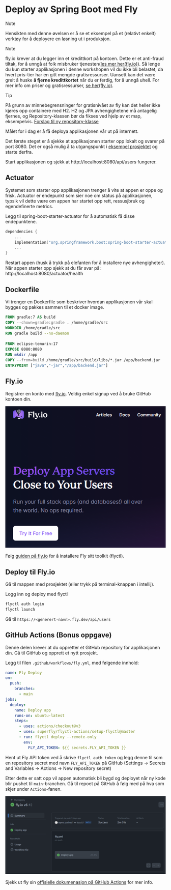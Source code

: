 # Deploy av Spring Boot med Fly

> [!NOTE]
> Hensikten med denne øvelsen er å se et eksempel på et (relativt enkelt) verktøy for å deployere en løsning ut i produksjon.

> [!NOTE]
> fly.io krever at du legger inn et kredittkort på kontoen. Dette er et anti-fraud tiltak, for å unngå at folk misbruker tjenesten([les mer her(fly.io)](https://fly.io/blog/free-postgres/#a-note-about-credit-cards)). Så lenge du kun starter applikasjonen i denne workshopen vil du ikke bli belastet, da hvert pris-tier har en gitt mengde gratisressurser. Uansett kan det være greit å huske **å fjerne kredittkortet** når du er ferdig, for å unngå uhell. For mer info om priser og gratisressurser, [se her(fly.io)](https://fly.io/docs/about/pricing/).

> [!TIP]
> På grunn av minnebegrensninger for gratisnivået av fly kan det heller ikke kjøres opp containere med H2. H2 og JPA avhengighetene må antagelig fjernes, og Repository-klassen bør da fikses ved hjelp av et map, eksempelvis.
> [Forslag til ny repository-klasse](deploy/RepositoryWithoutDatabase.kt)


Målet for i dag er å få deploya applikasjonen vår ut på internett.

Det første steget er å sjekke at applikasjonen starter opp lokalt og svarer på port 8080.
Det er også mulig å ta utgangspunkt i [eksempel prosjektet](https://github.com/veiset/kotlin-spring-flyway-rest-example) og starte derfra.

Start applikasjonen og sjekk at http://localhost:8080/api/users fungerer.

## Actuator

Systemet som starter opp applikasjonen trenger å vite at appen er oppe og frisk. 
Actuator er endepunkt som sier noe om status på applikasjonen, typsik vil dette være om appen har startet opp rett,
ressusjbruk og egendefinerte metrics.

Legg til spring-boot-starter-actuator for å automatisk få disse endepunktene.

```kotlin
dependencies {
    ...
    implementation("org.springframework.boot:spring-boot-starter-actuator")
    ...
}
```

Restart appen (husk å trykk på elefanten for å installere nye avhengigheter). 
Når appen starter opp sjekk at du får svar på: http://localhost:8080/actuator/health

## Dockerfile

Vi trenger en Dockerfile som beskriver hvordan applikasjonen vår skal bygges og pakkes sammen til et docker image.

```Dockerfile
FROM gradle:7 AS build
COPY --chown=gradle:gradle . /home/gradle/src
WORKDIR /home/gradle/src
RUN gradle build --no-daemon

FROM eclipse-temurin:17
EXPOSE 8080:8080
RUN mkdir /app
COPY --from=build /home/gradle/src/build/libs/*.jar /app/backend.jar
ENTRYPOINT ["java","-jar","/app/backend.jar"]
```

## Fly.io

Registrer en konto med [fly.io](https://fly.io). Veldig enkel signup ved å bruke GitHub kontoen din.

![fly.io signup](../img/flyio/fly-signup.png)

Følg [guiden på fly.io](https://fly.io/docs/flyctl/install/) for å installere Fly sitt toolkit (flyctl).


## Deploy til Fly.io

Gå til mappen med prosjektet (eller trykk på terminal-knappen i intellij).

Logg inn og deploy med flyctl

```bash
flyctl auth login
flyctl launch
```

Gå til `https://<generert-navn>.fly.dev/api/users`


## GitHub Actions (Bonus oppgave)

Denne delen krever at du oppretter et GitHub repository for applikasjonen din. 
Gå til GitHub og opprett et nytt prosjekt.

Legg til filen `.github/workflows/fly.yml`, med følgende innhold:

```yml
name: Fly Deploy
on:
  push:
    branches:
      - main
jobs:
  deploy:
    name: Deploy app
    runs-on: ubuntu-latest
    steps:
      - uses: actions/checkout@v3
      - uses: superfly/flyctl-actions/setup-flyctl@master
      - run: flyctl deploy --remote-only
        env:
          FLY_API_TOKEN: ${{ secrets.FLY_API_TOKEN }}
```

Hent ut Fly API token ved å skrive `flyctl auth token` og legg denne til som en repository secret med navn `FLY_API_TOKEN` 
på GitHub (Settings -> Secrets and Variables -> Actions -> New repository secret)

Etter dette er satt opp vil appen automatisk bli bygd og deployet når ny kode blir pushet til `main`-branchen. 
Gå til repoet på GitHub å følg med på hva som skjer under `Actions`-fanen.

![github action](../img/github-action.png)

Sjekk ut fly sin [offisielle dokumenasjon på GitHub Actions](https://fly.io/docs/app-guides/continuous-deployment-with-github-actions/)
for mer info.

